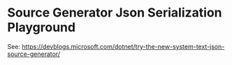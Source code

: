 # Source Generator Json Serialization Playground

See: https://devblogs.microsoft.com/dotnet/try-the-new-system-text-json-source-generator/
